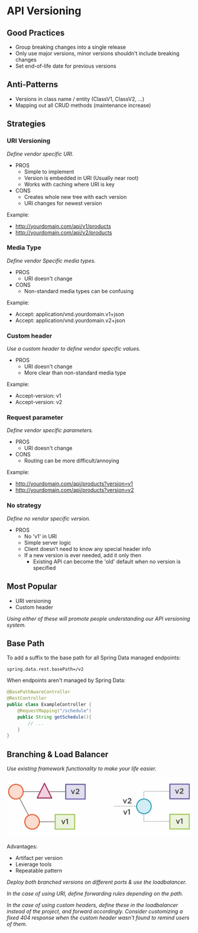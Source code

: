 # API Versioning

## Good Practices

- Group breaking changes into a single release
- Only use major versions, minor versions shouldn't include breaking changes
- Set end-of-life date for previous versions

## Anti-Patterns

- Versions in class name / entity (ClassV1, ClassV2, ...)
- Mapping out all CRUD methods (maintenance increase)

## Strategies

### URI Versioning

*Define vendor specific URI.*

- PROS
    - Simple to implement
    - Version is embedded in URI (Usually near root)
    - Works with caching where URI is key
- CONS
    - Creates whole new tree with each version
    - URI changes for newest version

Example:
- http://yourdomain.com/api/v1/products
- http://yourdomain.com/api/v2/products

### Media Type

*Define vendor Specific media types.*

- PROS
    - URI doesn't change
- CONS
    - Non-standard media types can be confusing

Example:
- Accept: application/vnd.yourdomain.v1+json
- Accept: application/vnd.yourdomain.v2+json

### Custom header

*Use a custom header to define vendor specific values.*

- PROS
  - URI doesn't change
  - More clear than non-standard media type

Example:
- Accept-version: v1
- Accept-version: v2

### Request parameter

*Define vendor specific parameters.*

- PROS
  - URI doesn't change
- CONS
  - Routing can be more difficult/annoying

Example:
- http://yourdomain.com/api/products?version=v1
- http://yourdomain.com/api/products?version=v2

### No strategy

*Define no vendor specific version.*

- PROS
  - No 'v1' in URI
  - Simple server logic
  - Client doesn't need to know any special header info
  - If a new version is ever needed, add it only then
    - Existing API can become the 'old' default when no version is specified

## Most Popular

- URI versioning
- Custom header

*Using either of these will promote people understanding our API versioning system.*

## Base Path

To add a suffix to the base path for all Spring Data managed endpoints:
```properties
spring.data.rest.basePath=/v2
```

When endpoints aren't managed by Spring Data:
```java
@BasePathAwareController
@RestController
public class ExampleController {
    @RequestMapping("/schedule")
    public String getSchedule(){
        // ...
    }
}
```

## Branching & Load Balancer

*Use existing framework functionality to make your life easier.*

![Branching & Load Balancer](BranchingAndLoadBalancer.png)

Advantages:
- Artifact per version
- Leverage tools
- Repeatable pattern

*Deploy both branched versions on different ports & use the loadbalancer.*

*In the case of using URI, define forwarding rules depending on the path.*

*In the case of using custom headers, define these in the loadbalancer instead of the project, and forward accordingly.
Consider customizing a fixed 404 response when the custom header wasn't found to remind users of them.*